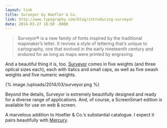 ```yaml
---
layout: link
title: Surveyor by Hoefler & Co.
link: http://www.typography.com/blog/introducing-surveyor
date: 2014-03-27 18:50 -0800
---
```


> Surveyor® is a new family of fonts inspired by the traditional mapmaker’s letter. It revives a style of lettering that’s unique to cartography, one that evolved in the early nineteenth century and endured for as long as maps were printed by engraving.

And a beautiful thing it is, too. [Surveyor](http://www.typography.com/fonts/surveyor/overview/) comes in five weights (and three optical sizes each), each with italics and small caps, as well as five swash weights and five numeric weights.

{% image /uploads/2014/03/surveyor.png %}

Beyond the details, Surveyor is extremely beautifully designed and ready for a diverse range of applications. And, of course, a ScreenSmart edition is available for use on web & screen.

A marvelous addition to Hoefler & Co.’s substantial catalogue. I expect it pairs beautifully with [Mercury](http://www.typography.com/fonts/mercury-text/overview/).
